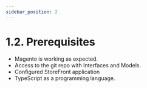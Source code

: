 ```yaml
---
sidebar_position: 2
---
```


# 1.2. Prerequisites


- Magento is working as expected.
- Access to the git repo with Interfaces and Models.
- Configured StoreFront application
- TypeScript as a programming language.

